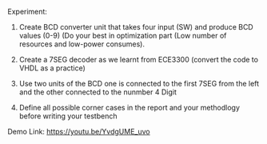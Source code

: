 Experiment:
1) Create BCD converter unit that takes four input (SW) and produce BCD values (0-9) (Do your best in optimization part (Low number of resources and low-power consumes). 

2) Create a 7SEG decoder as we learnt from ECE3300 (convert the code to VHDL as a practice)

3) Use two units of the BCD one is connected to the first 7SEG from the left and the other connected to the nunmber 4 Digit

4) Define all possible corner cases in the report and your methodlogy before writing your testbench

Demo Link:
https://youtu.be/YvdgUME_uvo
